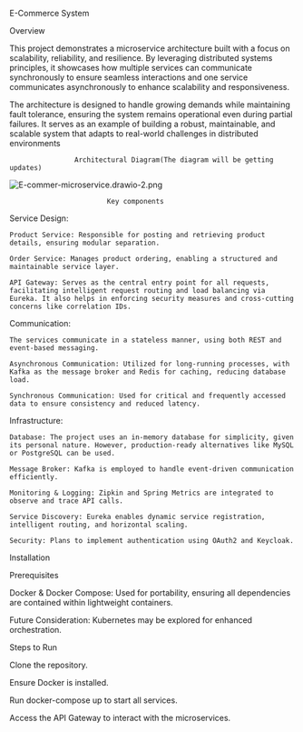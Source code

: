 E-Commerce System 

Overview 

This project demonstrates a microservice architecture built with a focus on scalability, reliability, and resilience. By leveraging distributed systems principles, it showcases how multiple services can communicate synchronously to ensure seamless interactions and one service communicates asynchronously to enhance scalability and responsiveness.

The architecture is designed to handle growing demands while maintaining fault tolerance, ensuring the system remains operational even during partial failures. It serves as an example of building a robust, maintainable, and scalable system that adapts to real-world challenges in distributed environments

                    Architectural Diagram(The diagram will be getting updates)
![E-commer-microservice.drawio-2.png](..%2FE-commer-microservice.drawio-2.png)

                            Key components
Service Design:

    Product Service: Responsible for posting and retrieving product details, ensuring modular separation.
    
    Order Service: Manages product ordering, enabling a structured and maintainable service layer.
    
    API Gateway: Serves as the central entry point for all requests, facilitating intelligent request routing and load balancing via Eureka. It also helps in enforcing security measures and cross-cutting concerns like correlation IDs.
    
Communication:

    The services communicate in a stateless manner, using both REST and event-based messaging.
    
    Asynchronous Communication: Utilized for long-running processes, with Kafka as the message broker and Redis for caching, reducing database load.
    
    Synchronous Communication: Used for critical and frequently accessed data to ensure consistency and reduced latency.

Infrastructure:

    Database: The project uses an in-memory database for simplicity, given its personal nature. However, production-ready alternatives like MySQL or PostgreSQL can be used.
    
    Message Broker: Kafka is employed to handle event-driven communication efficiently.
    
    Monitoring & Logging: Zipkin and Spring Metrics are integrated to observe and trace API calls.
    
    Service Discovery: Eureka enables dynamic service registration, intelligent routing, and horizontal scaling.
    
    Security: Plans to implement authentication using OAuth2 and Keycloak.


Installation

Prerequisites

Docker & Docker Compose: Used for portability, ensuring all dependencies are contained within lightweight containers.

Future Consideration: Kubernetes may be explored for enhanced orchestration.

Steps to Run

Clone the repository.

Ensure Docker is installed.

Run docker-compose up to start all services.

Access the API Gateway to interact with the microservices.